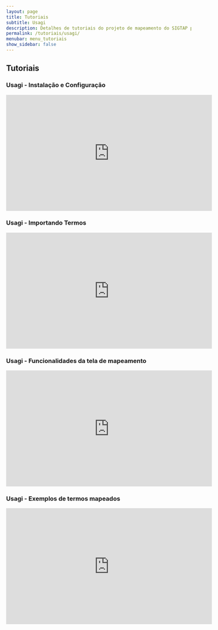 ```yaml
---
layout: page
title: Tutoriais
subtitle: Usagi
description: Detalhes de tutoriais do projeto de mapeamento do SIGTAP para OMOP CDM
permalink: /tutoriais/usagi/
menubar: menu_tutoriais
show_sidebar: false
---
```


## Tutoriais

### Usagi - Instalação e Configuração
<iframe width="560" height="315" src="https://www.youtube.com/embed/DI8jB4vV0sg" title="YouTube video player" frameborder="0" allow="accelerometer; autoplay; clipboard-write; encrypted-media; gyroscope; picture-in-picture" allowfullscreen></iframe>

### Usagi - Importando Termos
<iframe width="560" height="315" src="https://www.youtube.com/embed/YMX3Lki1rq4" title="YouTube video player" frameborder="0" allow="accelerometer; autoplay; clipboard-write; encrypted-media; gyroscope; picture-in-picture" allowfullscreen></iframe>

### Usagi - Funcionalidades da tela de mapeamento
<iframe width="560" height="315" src="https://www.youtube.com/embed/kcB9kEoeq1U" title="YouTube video player" frameborder="0" allow="accelerometer; autoplay; clipboard-write; encrypted-media; gyroscope; picture-in-picture" allowfullscreen></iframe>

### Usagi - Exemplos de termos mapeados
<iframe width="560" height="315" src="https://www.youtube.com/embed/jXZoYDCuHYE" title="YouTube video player" frameborder="0" allow="accelerometer; autoplay; clipboard-write; encrypted-media; gyroscope; picture-in-picture" allowfullscreen></iframe>

